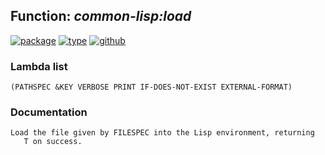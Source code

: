 ## Function: ***common-lisp:load***
[![package](https://img.shields.io/badge/Package-COMMON--LISP-5f9ea0.svg?style=social&colorA=999999)](../) [![type](https://img.shields.io/badge/Type-Function-5f9ea0.svg?style=social&colorA=999999)](../#function) [![github](https://img.shields.io/badge/GitHub-View_the_source-5f9ea0.svg?style=social&colorA=999999&logo=github)](https://github.com/sbcl/sbcl/blob/master/src/code/target-load.lisp/) 
### Lambda list
```
(PATHSPEC &KEY VERBOSE PRINT IF-DOES-NOT-EXIST EXTERNAL-FORMAT)
```
### Documentation
```
Load the file given by FILESPEC into the Lisp environment, returning
   T on success.
```

